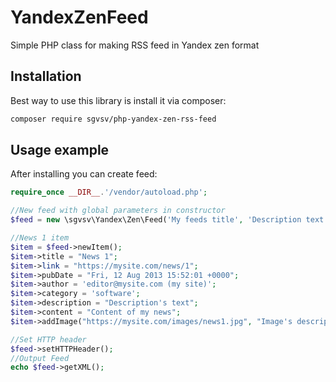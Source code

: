 # YandexZenFeed
Simple PHP class for making RSS feed in Yandex zen format
## Installation
Best way to use this library is install it via composer:
````bash
composer require sgvsv/php-yandex-zen-rss-feed
````
## Usage example
After installing you can create feed:
````php
require_once __DIR__.'/vendor/autoload.php';

//New feed with global parameters in constructor
$feed = new \sgvsv\Yandex\Zen\Feed('My feeds title', 'Description text here', 'https://mysite.com', 'https:/mysite.com/rss.xml');

//News 1 item
$item = $feed->newItem();
$item->title = "News 1";
$item->link = "https://mysite.com/news/1";
$item->pubDate = "Fri, 12 Aug 2013 15:52:01 +0000";
$item->author = 'editor@mysite.com (my site)';
$item->category = 'software';
$item->description = "Description's text";
$item->content = "Content of my news";
$item->addImage("https://mysite.com/images/news1.jpg", "Image's description", "1234");

//Set HTTP header 
$feed->setHTTPHeader();
//Output Feed 
echo $feed->getXML();
````
